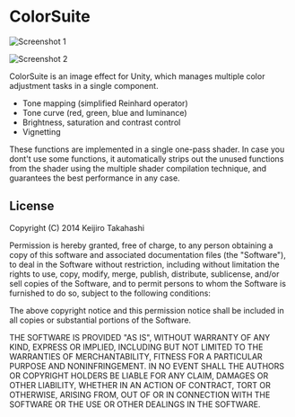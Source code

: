 ColorSuite
==========

![Screenshot 1](http://keijiro.github.io/ColorSuite/screenshot1.png)

![Screenshot 2](http://keijiro.github.io/ColorSuite/screenshot2.png)

ColorSuite is an image effect for Unity, which manages multiple color
adjustment tasks in a single component.

- Tone mapping (simplified Reinhard operator)
- Tone curve (red, green, blue and luminance)
- Brightness, saturation and contrast control
- Vignetting

These functions are implemented in a single one-pass shader. In case you
dont't use some functions, it automatically strips out the unused functions
from the shader using the multiple shader compilation technique, and
guarantees the best performance in any case.

License
-------

Copyright (C) 2014 Keijiro Takahashi

Permission is hereby granted, free of charge, to any person obtaining a copy of
this software and associated documentation files (the "Software"), to deal in
the Software without restriction, including without limitation the rights to
use, copy, modify, merge, publish, distribute, sublicense, and/or sell copies of
the Software, and to permit persons to whom the Software is furnished to do so,
subject to the following conditions:

The above copyright notice and this permission notice shall be included in all
copies or substantial portions of the Software.

THE SOFTWARE IS PROVIDED "AS IS", WITHOUT WARRANTY OF ANY KIND, EXPRESS OR
IMPLIED, INCLUDING BUT NOT LIMITED TO THE WARRANTIES OF MERCHANTABILITY, FITNESS
FOR A PARTICULAR PURPOSE AND NONINFRINGEMENT. IN NO EVENT SHALL THE AUTHORS OR
COPYRIGHT HOLDERS BE LIABLE FOR ANY CLAIM, DAMAGES OR OTHER LIABILITY, WHETHER
IN AN ACTION OF CONTRACT, TORT OR OTHERWISE, ARISING FROM, OUT OF OR IN
CONNECTION WITH THE SOFTWARE OR THE USE OR OTHER DEALINGS IN THE SOFTWARE.
